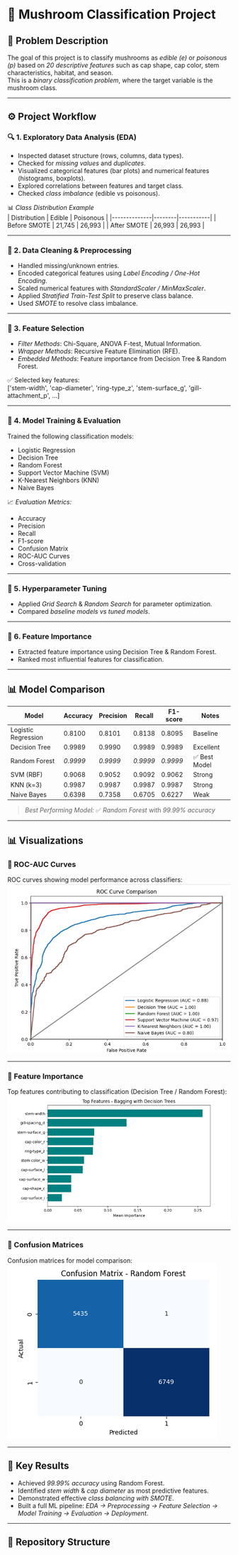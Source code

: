 # 🍄 Mushroom Classification Project  

## 📌 Problem Description  
The goal of this project is to classify mushrooms as *edible (e)* or *poisonous (p)* based on *20 descriptive features* such as cap shape, cap color, stem characteristics, habitat, and season.  
This is a *binary classification problem*, where the target variable is the mushroom class.  

---

## ⚙ Project Workflow  

### 🔍 1. Exploratory Data Analysis (EDA)  
- Inspected dataset structure (rows, columns, data types).  
- Checked for *missing values* and *duplicates*.  
- Visualized categorical features (bar plots) and numerical features (histograms, boxplots).  
- Explored correlations between features and target class.  
- Checked *class imbalance* (edible vs poisonous).  

📊 *Class Distribution Example*  
| Distribution | Edible | Poisonous |
|--------------|--------|-----------|
| Before SMOTE | 21,745 | 26,993    |
| After SMOTE  | 26,993 | 26,993    |

---

### 🧹 2. Data Cleaning & Preprocessing  
- Handled missing/unknown entries.  
- Encoded categorical features using *Label Encoding / One-Hot Encoding*.  
- Scaled numerical features with *StandardScaler / MinMaxScaler*.  
- Applied *Stratified Train-Test Split* to preserve class balance.  
- Used *SMOTE* to resolve class imbalance.  

---

### 🧠 3. Feature Selection  
- *Filter Methods*: Chi-Square, ANOVA F-test, Mutual Information.  
- *Wrapper Methods*: Recursive Feature Elimination (RFE).  
- *Embedded Methods*: Feature importance from Decision Tree & Random Forest.  

✅ Selected key features:  
['stem-width', 'cap-diameter', 'ring-type_z', 'stem-surface_g', 'gill-attachment_p', ...]  

---

### 🤖 4. Model Training & Evaluation  
Trained the following classification models:  
- Logistic Regression  
- Decision Tree  
- Random Forest  
- Support Vector Machine (SVM)  
- K-Nearest Neighbors (KNN)  
- Naive Bayes  

📈 *Evaluation Metrics:*  
- Accuracy  
- Precision  
- Recall  
- F1-score  
- Confusion Matrix  
- ROC-AUC Curves  
- Cross-validation  

---

### 🎯 5. Hyperparameter Tuning  
- Applied *Grid Search* & *Random Search* for parameter optimization.  
- Compared *baseline models vs tuned models*.  

---

### 🌟 6. Feature Importance  
- Extracted feature importance using Decision Tree & Random Forest.  
- Ranked most influential features for classification.  

---

## 📊 Model Comparison  

| Model               | Accuracy | Precision | Recall | F1-score | Notes |
|---------------------|----------|-----------|--------|----------|-------|
| Logistic Regression | 0.8100   | 0.8101    | 0.8138 | 0.8095   | Baseline |
| Decision Tree       | 0.9989   | 0.9990    | 0.9989 | 0.9989   | Excellent |
| Random Forest       | *0.9999* | *0.9999* | *0.9999* | *0.9999* | ✅ Best Model |
| SVM (RBF)           | 0.9068   | 0.9052    | 0.9092 | 0.9062   | Strong |
| KNN (k=3)           | 0.9987   | 0.9987    | 0.9987 | 0.9987   | Strong |
| Naive Bayes         | 0.6398   | 0.7358    | 0.6705 | 0.6227   | Weak |

> *Best Performing Model:* ✅ *Random Forest* with *99.99% accuracy*  

---

## 📊 Visualizations  

### 🔹 ROC-AUC Curves  
ROC curves showing model performance across classifiers:  
![ROC Curve](roc_curve.png)  

---

### 🔹 Feature Importance  
Top features contributing to classification (Decision Tree / Random Forest):  
![Feature Importance](feature_importance.png)  

---

### 🔹 Confusion Matrices  
Confusion matrices for model comparison:  
![Confusion Matrix](confusion_matrix.png)  

---

## 🚀 Key Results  
- Achieved *99.99% accuracy* using Random Forest.  
- Identified *stem width* & *cap diameter* as most predictive features.  
- Demonstrated effective *class balancing with SMOTE*.  
- Built a full ML pipeline: *EDA → Preprocessing → Feature Selection → Model Training → Evaluation → Deployment*.  

---

## 📂 Repository Structure
